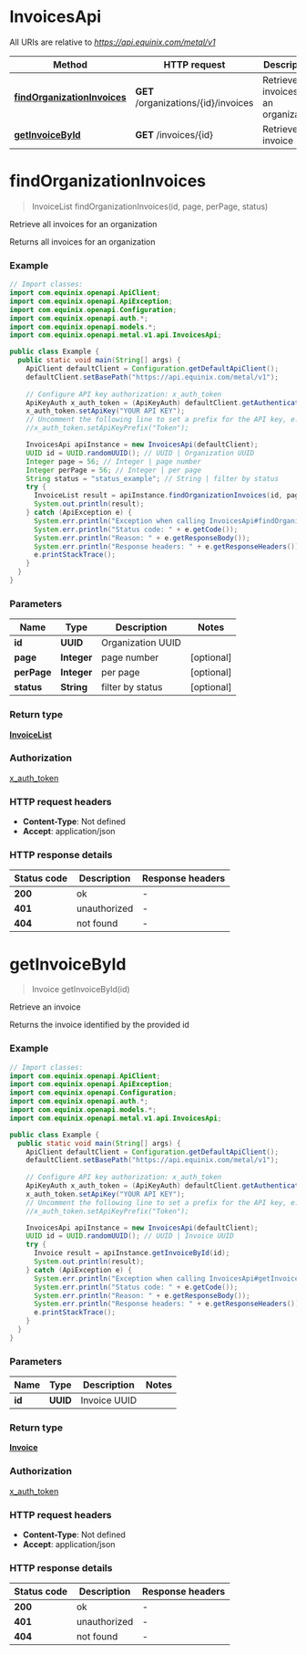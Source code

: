 # InvoicesApi

All URIs are relative to *https://api.equinix.com/metal/v1*

| Method | HTTP request | Description |
|------------- | ------------- | -------------|
| [**findOrganizationInvoices**](InvoicesApi.md#findOrganizationInvoices) | **GET** /organizations/{id}/invoices | Retrieve all invoices for an organization |
| [**getInvoiceById**](InvoicesApi.md#getInvoiceById) | **GET** /invoices/{id} | Retrieve an invoice |


<a id="findOrganizationInvoices"></a>
# **findOrganizationInvoices**
> InvoiceList findOrganizationInvoices(id, page, perPage, status)

Retrieve all invoices for an organization

Returns all invoices for an organization

### Example
```java
// Import classes:
import com.equinix.openapi.ApiClient;
import com.equinix.openapi.ApiException;
import com.equinix.openapi.Configuration;
import com.equinix.openapi.auth.*;
import com.equinix.openapi.models.*;
import com.equinix.openapi.metal.v1.api.InvoicesApi;

public class Example {
  public static void main(String[] args) {
    ApiClient defaultClient = Configuration.getDefaultApiClient();
    defaultClient.setBasePath("https://api.equinix.com/metal/v1");
    
    // Configure API key authorization: x_auth_token
    ApiKeyAuth x_auth_token = (ApiKeyAuth) defaultClient.getAuthentication("x_auth_token");
    x_auth_token.setApiKey("YOUR API KEY");
    // Uncomment the following line to set a prefix for the API key, e.g. "Token" (defaults to null)
    //x_auth_token.setApiKeyPrefix("Token");

    InvoicesApi apiInstance = new InvoicesApi(defaultClient);
    UUID id = UUID.randomUUID(); // UUID | Organization UUID
    Integer page = 56; // Integer | page number
    Integer perPage = 56; // Integer | per page
    String status = "status_example"; // String | filter by status
    try {
      InvoiceList result = apiInstance.findOrganizationInvoices(id, page, perPage, status);
      System.out.println(result);
    } catch (ApiException e) {
      System.err.println("Exception when calling InvoicesApi#findOrganizationInvoices");
      System.err.println("Status code: " + e.getCode());
      System.err.println("Reason: " + e.getResponseBody());
      System.err.println("Response headers: " + e.getResponseHeaders());
      e.printStackTrace();
    }
  }
}
```

### Parameters

| Name | Type | Description  | Notes |
|------------- | ------------- | ------------- | -------------|
| **id** | **UUID**| Organization UUID | |
| **page** | **Integer**| page number | [optional] |
| **perPage** | **Integer**| per page | [optional] |
| **status** | **String**| filter by status | [optional] |

### Return type

[**InvoiceList**](InvoiceList.md)

### Authorization

[x_auth_token](../README.md#x_auth_token)

### HTTP request headers

 - **Content-Type**: Not defined
 - **Accept**: application/json

### HTTP response details
| Status code | Description | Response headers |
|-------------|-------------|------------------|
| **200** | ok |  -  |
| **401** | unauthorized |  -  |
| **404** | not found |  -  |

<a id="getInvoiceById"></a>
# **getInvoiceById**
> Invoice getInvoiceById(id)

Retrieve an invoice

Returns the invoice identified by the provided id

### Example
```java
// Import classes:
import com.equinix.openapi.ApiClient;
import com.equinix.openapi.ApiException;
import com.equinix.openapi.Configuration;
import com.equinix.openapi.auth.*;
import com.equinix.openapi.models.*;
import com.equinix.openapi.metal.v1.api.InvoicesApi;

public class Example {
  public static void main(String[] args) {
    ApiClient defaultClient = Configuration.getDefaultApiClient();
    defaultClient.setBasePath("https://api.equinix.com/metal/v1");
    
    // Configure API key authorization: x_auth_token
    ApiKeyAuth x_auth_token = (ApiKeyAuth) defaultClient.getAuthentication("x_auth_token");
    x_auth_token.setApiKey("YOUR API KEY");
    // Uncomment the following line to set a prefix for the API key, e.g. "Token" (defaults to null)
    //x_auth_token.setApiKeyPrefix("Token");

    InvoicesApi apiInstance = new InvoicesApi(defaultClient);
    UUID id = UUID.randomUUID(); // UUID | Invoice UUID
    try {
      Invoice result = apiInstance.getInvoiceById(id);
      System.out.println(result);
    } catch (ApiException e) {
      System.err.println("Exception when calling InvoicesApi#getInvoiceById");
      System.err.println("Status code: " + e.getCode());
      System.err.println("Reason: " + e.getResponseBody());
      System.err.println("Response headers: " + e.getResponseHeaders());
      e.printStackTrace();
    }
  }
}
```

### Parameters

| Name | Type | Description  | Notes |
|------------- | ------------- | ------------- | -------------|
| **id** | **UUID**| Invoice UUID | |

### Return type

[**Invoice**](Invoice.md)

### Authorization

[x_auth_token](../README.md#x_auth_token)

### HTTP request headers

 - **Content-Type**: Not defined
 - **Accept**: application/json

### HTTP response details
| Status code | Description | Response headers |
|-------------|-------------|------------------|
| **200** | ok |  -  |
| **401** | unauthorized |  -  |
| **404** | not found |  -  |

